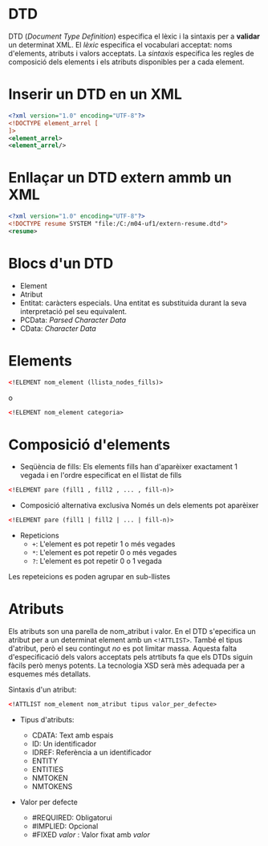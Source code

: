 # DTD

DTD (*Document Type Definition*) especifica el lèxic i la sintaxis per a **validar** un determinat XML.
El *lèxic* especifica el vocabulari acceptat: noms d'elements, atributs i valors acceptats.
La *sintaxis* especifica les regles de composició dels elements i els atributs disponibles per a cada element.

# Inserir un DTD en un XML

```xml
<?xml version="1.0" encoding="UTF-8"?>
<!DOCTYPE element_arrel [
]>
<element_arrel>
<element_arrel/>
````

# Enllaçar un DTD extern ammb un XML

```xml
<?xml version="1.0" encoding="UTF-8"?>
<!DOCTYPE resume SYSTEM "file:/C:/m04-uf1/extern-resume.dtd">
<resume>
```
# Blocs d'un DTD

* Element
* Atribut
* Entitat: caràcters especials. Una entitat es substituida durant la seva interpretació pel seu equivalent.
* PCData: *Parsed Character Data*
* CData: *Character Data*

# Elements

```xml
<!ELEMENT nom_element (llista_nodes_fills)>
```
o
```xml
<!ELEMENT nom_element categoria>
```


# Composició d'elements

* Seqüència de fills:
Els elements fills han d'aparèixer exactament 1 vegada i en l'ordre especificat en el llistat de fills 
```xml
<!ELEMENT pare (fill1 , fill2 , ... , fill-n)>
```

* Composició alternativa exclusiva
Només un dels elements pot aparèixer

```xml
<!ELEMENT pare (fill1 | fill2 | ... | fill-n)>
```

* Repeticions
  * `+`: L'element es pot repetir 1 o més vegades
  * `*`: L'element es pot repetir 0 o més vegades
  * `?`: L'element es pot repetir 0 o 1 vegada

Les repeteicions es poden agrupar en sub-llistes

# Atributs

Els atributs son una parella de nom_atribut i valor. En el DTD s'epecifica un atribut per a un determinat element amb un `<!ATTLIST>`. També el tipus d'atribut, però el seu contingut *no* es pot limitar massa. Aquesta falta d'especificació dels valors acceptats pels atrtibuts fa que els DTDs siguin fàcils però menys potents. La tecnologia XSD serà mès adequada per a esquemes més detallats.

Sintaxis d'un atribut:
```xml
<!ATTLIST nom_element nom_atribut tipus valor_per_defecte>
```

* Tipus d'atributs:
  * CDATA: Text amb espais
  * ID: Un identificador
  * IDREF: Referència a un identificador
  * ENTITY
  * ENTITIES
  * NMTOKEN
  * NMTOKENS

* Valor per defecte
  * #REQUIRED: Obligatorui
  * #IMPLIED: Opcional
  * #FIXED *valor* : Valor fixat amb *valor*